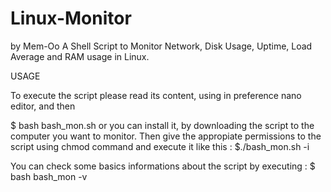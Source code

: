# Linux-Monitor
by Mem-Oo
A Shell Script to Monitor Network, Disk Usage, Uptime, Load Average and RAM usage in Linux.

USAGE

To execute the script please read its content, using in preference nano editor, and then

$ bash bash_mon.sh 
or you can install it, by downloading the script to the computer you want to monitor.
Then give the appropiate permissions to the script using chmod command and execute it like this :
$./bash_mon.sh -i

You can check some basics informations about the script by executing :
$ bash bash_mon -v
